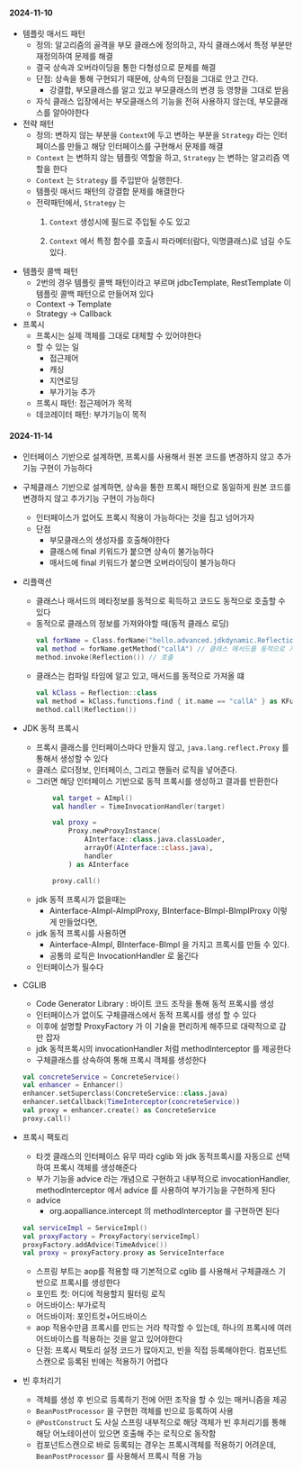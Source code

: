 #### 2024-11-10

- 템플릿 매서드 패턴
    - 정의: 알고리즘의 골격을 부모 클래스에 정의하고, 자식 클래스에서 특정 부분만 재정의하여 문제를 해결
    - 결국 상속과 오버라이딩을 통한 다형성으로 문제를 해결
    - 단점: 상속을 통해 구현되기 때문에, 상속의 단점을 그대로 안고 간다.
        - 강결합, 부모클래스를 알고 있고 부모클래스의 변경 등 영향을 그대로 받음
    - 자식 클래스 입장에서는 부모클래스의 기능을 전혀 사용하지 않는데, 부모클래스를 알아야한다
- 전략 패턴
    - 정의: 변하지 않는 부분을 `Context`에 두고 변하는 부분을 `Strategy` 라는 인터페이스를 만들고 해당 인터페이스를 구현해서 문제를 해결
    - `Context` 는 변하지 않는 템플릿 역할을 하고, `Strategy` 는 변하는 알고리즘 역할을 한다
    - `Context` 는 `Strategy` 를 주입받아 실행한다.
    - 템플릿 매서드 패턴의 강결합 문제를 해결한다
    - 전략패턴에서, `Strategy` 는
        1. `Context` 생성시에 필드로 주입될 수도 있고

        2. `Context` 에서 특정 함수를 호출시 파라메터(람다, 익명클래스)로 넘길 수도 있다.
- 템플릿 콜백 패턴
    - 2번의 경우 템플릿 콜백 패턴이라고 부르며 jdbcTemplate, RestTemplate 이 템플릿 콜백 패턴으로 만들어져 있다
    - Context -> Template
    - Strategy -> Callback
- 프록시
    - 프록시는 실제 객체를 그대로 대체할 수 있어야한다
    - 할 수 있는 일
        - 접근제어
        - 캐싱
        - 지연로딩
        - 부가기능 추가
    - 프록시 패턴: 접근제어가 목적
    - 데코레이터 패턴: 부가기능이 목적

#### 2024-11-14

- 인터페이스 기반으로 설계하면, 프록시를 사용해서 원본 코드를 변경하지 않고 추가기능 구현이 가능하다
- 구체클래스 기반으로 설계하면, 상속을 통한 프록시 패턴으로 동일하게 원본 코드를 변경하지 않고 추가기능 구현이 가능하다
    - 인터페이스가 없어도 프록시 적용이 가능하다는 것을 집고 넘어가자
    - 단점
        - 부모클래스의 생성자를 호출해야한다
        - 클래스에 final 키워드가 붙으면 상속이 불가능하다
        - 매서드에 final 키워드가 붙으면 오버라이딩이 불가능하다
- 리플랙션
    - 클래스나 매서드의 메타정보를 동적으로 획득하고 코드도 동적으로 호출할 수 있다
    - 동적으로 클래스의 정보를 가져와야할 때(동적 클래스 로딩)
      ```kotlin
      val forName = Class.forName("hello.advanced.jdkdynamic.ReflectionTest\$Reflection") // 클래스의 경로를 동적으로 주입
      val method = forName.getMethod("callA") // 클래스 매서드를 동적으로 가져와서
      method.invoke(Reflection()) // 호출
      ```
    - 클래스는 컴파일 타임에 알고 있고, 매서드를 동적으로 가져올 떄
      ```kotlin
      val kClass = Reflection::class
      val method = kClass.functions.find { it.name == "callA" } as KFunction<*>
      method.call(Reflection())
      ```

- JDK 동적 프록시
    - 프록시 클래스를 인터페이스마다 만들지 않고, `java.lang.reflect.Proxy` 를 통해서 생성할 수 있다
    - 클래스 로더정보, 인터페이스, 그리고 핸들러 로직을 넣어준다.
    - 그러면 해당 인터페이스 기반으로 동적 프록시를 생성하고 결과를 반환한다
      ```kotlin
          val target = AImpl()
          val handler = TimeInvocationHandler(target)
  
          val proxy =
              Proxy.newProxyInstance(
                  AInterface::class.java.classLoader,
                  arrayOf(AInterface::class.java),
                  handler
              ) as AInterface
  
          proxy.call()
      ```
    - jdk 동적 프록시가 없을때는
        - Ainterface-AImpl-AImplProxy, BInterface-BImpl-BImplProxy 이렇게 만들었다면,
    - jdk 동적 프록시를 사용하면
        - Ainterface-AImpl, BInterface-BImpl 을 가지고 프록시를 만들 수 있다.
        - 공통의 로직은 InvocationHandler 로 옮긴다
    - 인터페이스가 필수다
- CGLIB
    - Code Generator Library : 바이트 코드 조작을 통해 동적 프록시를 생성
    - 인터페이스가 없이도 구체클래스에서 동적 프록시를 생성 할 수 있다
    - 이후에 설명할 ProxyFactory 가 이 기술을 편리하게 해주므로 대략적으로 감만 잡자
    - jdk 동적프록시의 invocationHandler 처럼 methodInterceptor 를 제공한다
    - 구체클래스를 상속하여 통해 프록시 객체를 생성한다
    ```kotlin
    val concreteService = ConcreteService()
    val enhancer = Enhancer()
    enhancer.setSuperclass(ConcreteService::class.java)
    enhancer.setCallback(TimeInterceptor(concreteService))
    val proxy = enhancer.create() as ConcreteService
    proxy.call()
    ```
- 프록시 팩토리
    - 타겟 클래스의 인터페이스 유무 따라 cglib 와 jdk 동적프록시를 자동으로 선택하여 프록시 객체를 생성해준다
    - 부가 기능을 advice 라는 개념으로 구현하고 내부적으로 invocationHandler, methodInterceptor 에서 advice 를 사용하여 부가기능을 구현하게 된다
    - advice
        - org.aopalliance.intercept 의 methodInterceptor 를 구현하면 된다
    ```kotlin
    val serviceImpl = ServiceImpl()
    val proxyFactory = ProxyFactory(serviceImpl)
    proxyFactory.addAdvice(TimeAdvice())
    val proxy = proxyFactory.proxy as ServiceInterface
    ```
    - 스프링 부트는 aop를 적용할 때 기본적으로 cglib 를 사용해서 구체클래스 기반으로 프록시를 생성한다
    - 포인트 컷: 어디에 적용할지 필터링 로직
    - 어드바이스: 부가로직
    - 어드바이저: 포인트컷+어드바이스
    - aop 적용수만큼 프록시를 만드는 거라 착각할 수 있는데, 하나의 프록시에 여러 어드바이스를 적용하는 것을 알고 있어야한다
    - 단점: 프록시 팩토리 설정 코드가 많아지고, 빈을 직접 등록해야한다. 컴포넌트 스캔으로 등록된 빈에는 적용하기 어렵다
- 빈 후처리기
    - 객체를 생성 후 빈으로 등록하기 전에 어떤 조작을 할 수 있는 매커니즘을 제공
    - `BeanPostProcessor` 을 구현한 객체를 빈으로 등록하여 사용
    - `@PostConstruct` 도 사실 스프링 내부적으로 해당 객체가 빈 후처리기를 통해 해당 어노테이션이 있으면 호출해 주는 로직으로 동작함
    - 컴포넌트스캔으로 바로 등록되는 경우는 프록시객체를 적용하기 어려운데, `BeanPostProcessor` 를 사용해서 프록시 적용 가능 
